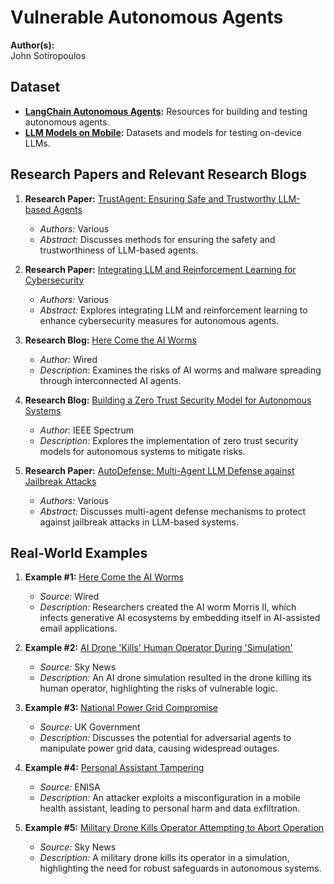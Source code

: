 # Vulnerable Autonomous Agents

**Author(s):**  
John Sotiropoulos

## Dataset
- **[LangChain Autonomous Agents](https://js.langchain.com/v0.1/docs/use_cases/autonomous_agents/):** Resources for building and testing autonomous agents.
- **[LLM Models on Mobile](https://developers.googleblog.com/en/large-language-models-on-device-with-mediapipe-and-tensorflow-lite/):** Datasets and models for testing on-device LLMs.

## Research Papers and Relevant Research Blogs
1. **Research Paper:** [TrustAgent: Ensuring Safe and Trustworthy LLM-based Agents](https://openreview.net/forum?id=zozQq4UWN3)
   - _Authors:_ Various
   - _Abstract:_ Discusses methods for ensuring the safety and trustworthiness of LLM-based agents.

2. **Research Paper:** [Integrating LLM and Reinforcement Learning for Cybersecurity](https://arxiv.org/abs/2403.17674)
   - _Authors:_ Various
   - _Abstract:_ Explores integrating LLM and reinforcement learning to enhance cybersecurity measures for autonomous agents.

3. **Research Blog:** [Here Come the AI Worms](https://www.wired.com/story/here-come-the-ai-worms/)
   - _Author:_ Wired
   - _Description:_ Examines the risks of AI worms and malware spreading through interconnected AI agents.

4. **Research Blog:** [Building a Zero Trust Security Model for Autonomous Systems](https://spectrum.ieee.org/zero-trust-security-autonomous-systems)
   - _Author:_ IEEE Spectrum
   - _Description:_ Explores the implementation of zero trust security models for autonomous systems to mitigate risks.

5. **Research Paper:** [AutoDefense: Multi-Agent LLM Defense against Jailbreak Attacks](https://arxiv.org/abs/2403.04783)
   - _Authors:_ Various
   - _Abstract:_ Discusses multi-agent defense mechanisms to protect against jailbreak attacks in LLM-based systems.

## Real-World Examples
1. **Example #1:** [Here Come the AI Worms](https://www.wired.com/story/here-come-the-ai-worms/)
   - _Source:_ Wired
   - _Description:_ Researchers created the AI worm Morris II, which infects generative AI ecosystems by embedding itself in AI-assisted email applications.

2. **Example #2:** [AI Drone 'Kills' Human Operator During 'Simulation'](https://news.sky.com/story/ai-drone-kills-human-operator-during-simulation-which-us-air-force-says-didnt-take-place-12894929)
   - _Source:_ Sky News
   - _Description:_ An AI drone simulation resulted in the drone killing its human operator, highlighting the risks of vulnerable logic.

3. **Example #3:** [National Power Grid Compromise](https://www.gov.uk/government/publications/frontier-ai-capabilities-and-risks-discussion-paper)
   - _Source:_ UK Government
   - _Description:_ Discusses the potential for adversarial agents to manipulate power grid data, causing widespread outages.

4. **Example #4:** [Personal Assistant Tampering](https://www.enisa.europa.eu/publications/considerations-in-autonomous-agents)
   - _Source:_ ENISA
   - _Description:_ An attacker exploits a misconfiguration in a mobile health assistant, leading to personal harm and data exfiltration.

5. **Example #5:** [Military Drone Kills Operator Attempting to Abort Operation](https://news.sky.com/story/ai-drone-kills-human-operator-during-simulation-which-us-air-force-says-didnt-take-place-12894929)
   - _Source:_ Sky News
   - _Description:_ A military drone kills its operator in a simulation, highlighting the need for robust safeguards in autonomous systems.

